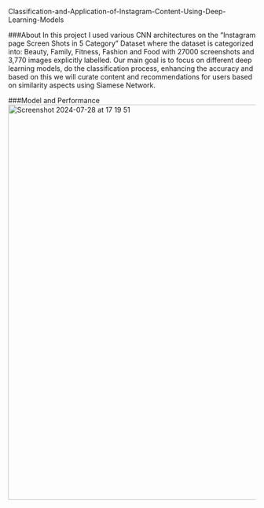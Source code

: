 Classification-and-Application-of-Instagram-Content-Using-Deep-Learning-Models

###About
In this project I used various CNN architectures on the “Instagram page Screen Shots in 5 Category” Dataset where the dataset is categorized into: Beauty, Family, Fitness, Fashion and Food with 27000 screenshots and 3,770 images explicitly labelled. Our main goal is to focus on different deep learning models, do the classification process, enhancing the accuracy and based on this we will curate content and recommendations for users based on similarity aspects using Siamese Network.

###Model and Performance
<img width="803" alt="Screenshot 2024-07-28 at 17 19 51" src="https://github.com/user-attachments/assets/1276f021-a7d8-4216-8210-3ca5b26afd70">






